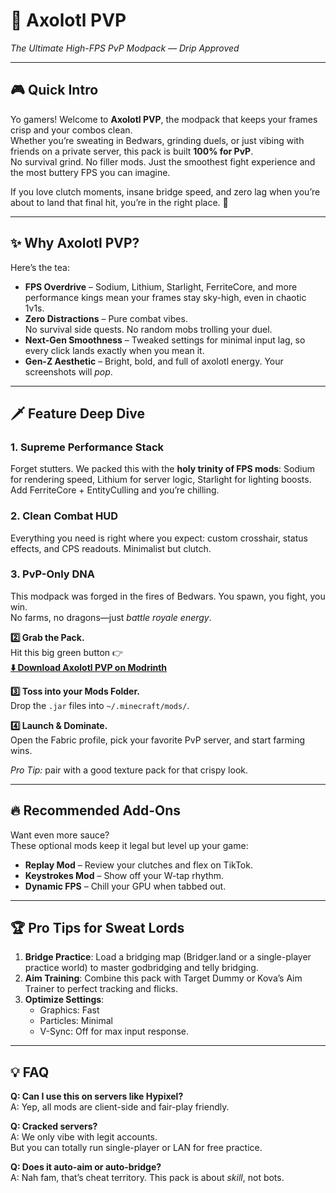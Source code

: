 # 🦑 Axolotl PVP
*The Ultimate High-FPS PvP Modpack — Drip Approved*

---

## 🎮 Quick Intro
Yo gamers! Welcome to **Axolotl PVP**, the modpack that keeps your frames
crisp and your combos clean.  
Whether you’re sweating in Bedwars, grinding duels, or just vibing with
friends on a private server, this pack is built **100% for PvP**.  
No survival grind. No filler mods. Just the smoothest fight experience
and the most buttery FPS you can imagine.

If you love clutch moments, insane bridge speed, and
zero lag when you’re about to land that final hit,
you’re in the right place. 🫡

---

## ✨ Why Axolotl PVP?
Here’s the tea:

- **FPS Overdrive** – Sodium, Lithium, Starlight, FerriteCore,
  and more performance kings mean your frames stay sky-high,
  even in chaotic 1v1s.
- **Zero Distractions** – Pure combat vibes.  
  No survival side quests. No random mobs trolling your duel.
- **Next-Gen Smoothness** – Tweaked settings for minimal input lag,
  so every click lands exactly when you mean it.
- **Gen-Z Aesthetic** – Bright, bold, and full of axolotl energy.
  Your screenshots will *pop*.

---

## 🗡️ Feature Deep Dive
### 1. Supreme Performance Stack
Forget stutters. We packed this with the
**holy trinity of FPS mods**:
Sodium for rendering speed,
Lithium for server logic,
Starlight for lighting boosts.
Add FerriteCore + EntityCulling and you’re chilling.

### 2. Clean Combat HUD
Everything you need is right where you expect:
custom crosshair, status effects, and CPS readouts.
Minimalist but clutch.

### 3. PvP-Only DNA
This modpack was forged in the fires of Bedwars.
You spawn, you fight, you win.  
No farms, no dragons—just *battle royale energy*.

**2️⃣ Grab the Pack.**  
Hit this big green button 👉  
[**⬇️ Download Axolotl PVP on Modrinth**](https://modrinth.com/modpack/axolotl-pvp)

**3️⃣ Toss into your Mods Folder.**  
Drop the `.jar` files into `~/.minecraft/mods/`.

**4️⃣ Launch & Dominate.**  
Open the Fabric profile, pick your favorite PvP server,
and start farming wins.

*Pro Tip:* pair with a good texture pack for that crispy look.

---

## 🔥 Recommended Add-Ons
Want even more sauce?  
These optional mods keep it legal but level up your game:

- **Replay Mod** – Review your clutches and flex on TikTok.
- **Keystrokes Mod** – Show off your W-tap rhythm.
- **Dynamic FPS** – Chill your GPU when tabbed out.

---

## 🏆 Pro Tips for Sweat Lords
1. **Bridge Practice**: Load a bridging map
   (Bridger.land or a single-player practice world)
   to master godbridging and telly bridging.
2. **Aim Training**: Combine this pack with
   Target Dummy or Kova’s Aim Trainer
   to perfect tracking and flicks.
3. **Optimize Settings**:
   - Graphics: Fast  
   - Particles: Minimal  
   - V-Sync: Off for max input response.

---

## 💡 FAQ
**Q: Can I use this on servers like Hypixel?**  
A: Yep, all mods are client-side and fair-play friendly.

**Q: Cracked servers?**  
A: We only vibe with legit accounts.  
   But you can totally run single-player or LAN for free practice.

**Q: Does it auto-aim or auto-bridge?**  
A: Nah fam, that’s cheat territory.
   This pack is about *skill*, not bots.
